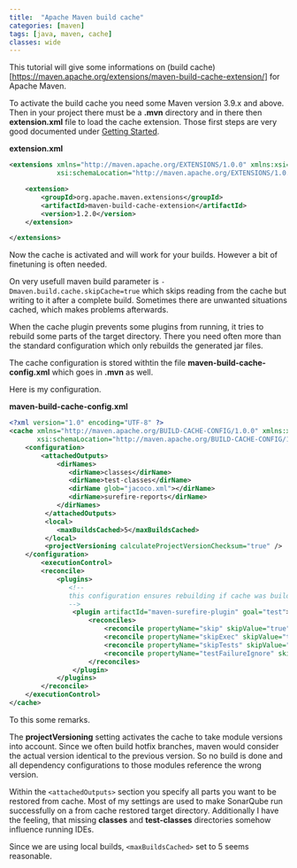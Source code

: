 ```yaml
---
title:  "Apache Maven build cache"
categories: [maven]
tags: [java, maven, cache]
classes: wide
---
```


This tutorial will give some informations on (build cache)[https://maven.apache.org/extensions/maven-build-cache-extension/] for Apache Maven. 

To activate the build cache you need some Maven version 3.9.x and above. Then in your project there must be a **.mvn** directory and in there then **extension.xml** file to load the cache extension. Those first steps are very good documented under [Getting Started](https://maven.apache.org/extensions/maven-build-cache-extension/getting-started.html).

**extension.xml**

```xml
<extensions xmlns="http://maven.apache.org/EXTENSIONS/1.0.0" xmlns:xsi="http://www.w3.org/2001/XMLSchema-instance"
            xsi:schemaLocation="http://maven.apache.org/EXTENSIONS/1.0.0 http://maven.apache.org/xsd/core-extensions-1.0.0.xsd">

    <extension>
        <groupId>org.apache.maven.extensions</groupId>
        <artifactId>maven-build-cache-extension</artifactId>
        <version>1.2.0</version>
    </extension>

</extensions>
```

Now the cache is activated and will work for your builds. However a bit of finetuning is often needed. 

On very usefull maven build parameter is `-Dmaven.build.cache.skipCache=true` which skips reading from the cache but writing to it after a complete build. Sometimes there are unwanted situations cached, which makes problems afterwards. 

When the cache plugin prevents some plugins from running, it tries to rebuild some parts of the target directory. There you need often more than the standard configuration which only rebuilds the generated jar files. 

The cache configuration is stored withtin the file **maven-build-cache-config.xml** which goes in **.mvn** as well. 

Here is my configuration.

**maven-build-cache-config.xml**

```xml
<?xml version="1.0" encoding="UTF-8" ?>
<cache xmlns="http://maven.apache.org/BUILD-CACHE-CONFIG/1.0.0" xmlns:xsi="http://www.w3.org/2001/XMLSchema-instance"
       xsi:schemaLocation="http://maven.apache.org/BUILD-CACHE-CONFIG/1.0.0 https://maven.apache.org/xsd/build-cache-config-1.0.0.xsd">
    <configuration>
        <attachedOutputs>
            <dirNames>
               <dirName>classes</dirName>
               <dirName>test-classes</dirName>
               <dirName glob="jacoco.xml"></dirName>
               <dirName>surefire-reports</dirName>
            </dirNames>
         </attachedOutputs>
         <local>
            <maxBuildsCached>5</maxBuildsCached>
         </local>
         <projectVersioning calculateProjectVersionChecksum="true" />
    </configuration>
		<executionControl>
        <reconcile>
            <plugins>
               <!-- 
               this configuration ensures rebuilding if cache was build with tests skipped by command line options 
               --> 
                <plugin artifactId="maven-surefire-plugin" goal="test">
                    <reconciles>
                        <reconcile propertyName="skip" skipValue="true"/>
                        <reconcile propertyName="skipExec" skipValue="true"/>
                        <reconcile propertyName="skipTests" skipValue="true"/>
                        <reconcile propertyName="testFailureIgnore" skipValue="true"/>
                    </reconciles>
                </plugin>
            </plugins>
        </reconcile>
    </executionControl>
</cache>
```

To this some remarks.

The **projectVersioning** setting activates the cache to take module versions into account. Since we often build hotfix branches, maven would consider the actual version identical to the previous version. So no build is done and all dependency configurations to those modules reference the wrong version. 

Within the `<attachedOutputs>` section you specify all parts you want to be restored from cache.  Most of my settings are used to make SonarQube run successfully on a from cache restored target directory. Additionally I have the feeling, that missing **classes** and **test-classes** directories somehow influence running IDEs. 

Since we are using local builds, `<maxBuildsCached>` set to 5 seems reasonable.